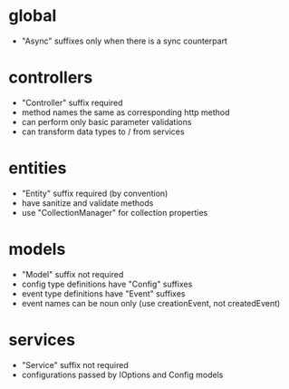 # global
- "Async" suffixes only when there is a sync counterpart

# controllers
- "Controller" suffix required
- method names the same as corresponding http method
- can perform only basic parameter validations
- can transform data types to / from services

# entities
- "Entity" suffix required (by convention)
- have sanitize and validate methods
- use "CollectionManager" for collection properties

# models
- "Model" suffix not required
- config type definitions have "Config" suffixes
- event type definitions have "Event" suffixes
- event names can be noun only (use creationEvent, not createdEvent)

# services
- "Service" suffix not required
- configurations passed by IOptions and Config models
